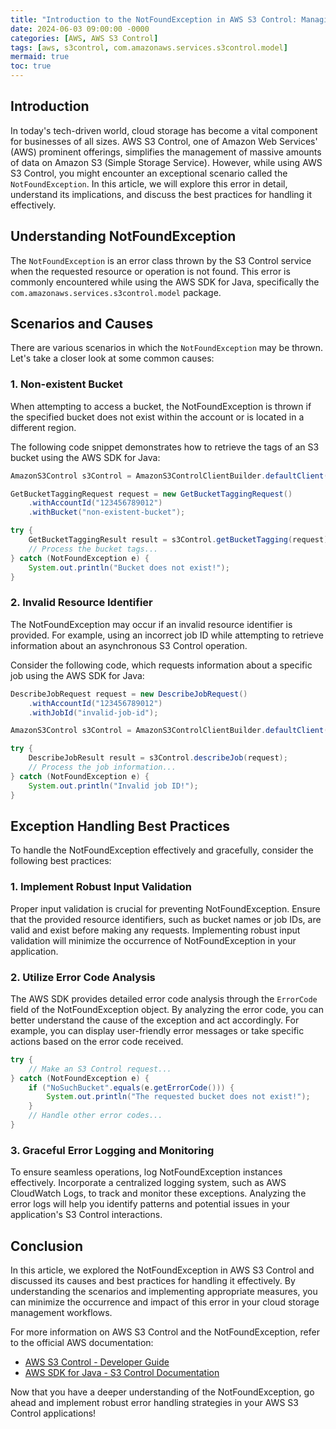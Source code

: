 ```yaml
---
title: "Introduction to the NotFoundException in AWS S3 Control: Managing Errors with Ease "
date: 2024-06-03 09:00:00 -0000
categories: [AWS, AWS S3 Control]
tags: [aws, s3control, com.amazonaws.services.s3control.model]
mermaid: true
toc: true
---
```



## Introduction

In today's tech-driven world, cloud storage has become a vital component for businesses of all sizes. AWS S3 Control, one of Amazon Web Services' (AWS) prominent offerings, simplifies the management of massive amounts of data on Amazon S3 (Simple Storage Service). However, while using AWS S3 Control, you might encounter an exceptional scenario called the `NotFoundException`. In this article, we will explore this error in detail, understand its implications, and discuss the best practices for handling it effectively.

## Understanding NotFoundException

The `NotFoundException` is an error class thrown by the S3 Control service when the requested resource or operation is not found. This error is commonly encountered while using the AWS SDK for Java, specifically the `com.amazonaws.services.s3control.model` package.

## Scenarios and Causes

There are various scenarios in which the `NotFoundException` may be thrown. Let's take a closer look at some common causes:

### 1. Non-existent Bucket

When attempting to access a bucket, the NotFoundException is thrown if the specified bucket does not exist within the account or is located in a different region.

The following code snippet demonstrates how to retrieve the tags of an S3 bucket using the AWS SDK for Java:

```java
AmazonS3Control s3Control = AmazonS3ControlClientBuilder.defaultClient();

GetBucketTaggingRequest request = new GetBucketTaggingRequest()
    .withAccountId("123456789012")
    .withBucket("non-existent-bucket");

try {
    GetBucketTaggingResult result = s3Control.getBucketTagging(request);
    // Process the bucket tags...
} catch (NotFoundException e) {
    System.out.println("Bucket does not exist!");
}
```

### 2. Invalid Resource Identifier

The NotFoundException may occur if an invalid resource identifier is provided. For example, using an incorrect job ID while attempting to retrieve information about an asynchronous S3 Control operation.

Consider the following code, which requests information about a specific job using the AWS SDK for Java:

```java
DescribeJobRequest request = new DescribeJobRequest()
    .withAccountId("123456789012")
    .withJobId("invalid-job-id");

AmazonS3Control s3Control = AmazonS3ControlClientBuilder.defaultClient();

try {
    DescribeJobResult result = s3Control.describeJob(request);
    // Process the job information...
} catch (NotFoundException e) {
    System.out.println("Invalid job ID!");
}
```

## Exception Handling Best Practices

To handle the NotFoundException effectively and gracefully, consider the following best practices:

### 1. Implement Robust Input Validation

Proper input validation is crucial for preventing NotFoundException. Ensure that the provided resource identifiers, such as bucket names or job IDs, are valid and exist before making any requests. Implementing robust input validation will minimize the occurrence of NotFoundException in your application.

### 2. Utilize Error Code Analysis

The AWS SDK provides detailed error code analysis through the `ErrorCode` field of the NotFoundException object. By analyzing the error code, you can better understand the cause of the exception and act accordingly. For example, you can display user-friendly error messages or take specific actions based on the error code received.

```java
try {
    // Make an S3 Control request...
} catch (NotFoundException e) {
    if ("NoSuchBucket".equals(e.getErrorCode())) {
        System.out.println("The requested bucket does not exist!");
    }
    // Handle other error codes...
}
```

### 3. Graceful Error Logging and Monitoring

To ensure seamless operations, log NotFoundException instances effectively. Incorporate a centralized logging system, such as AWS CloudWatch Logs, to track and monitor these exceptions. Analyzing the error logs will help you identify patterns and potential issues in your application's S3 Control interactions.

## Conclusion

In this article, we explored the NotFoundException in AWS S3 Control and discussed its causes and best practices for handling it effectively. By understanding the scenarios and implementing appropriate measures, you can minimize the occurrence and impact of this error in your cloud storage management workflows.

For more information on AWS S3 Control and the NotFoundException, refer to the official AWS documentation:

- [AWS S3 Control - Developer Guide](https://docs.aws.amazon.com/AmazonS3/latest/userguide/what-is-s3control.html)
- [AWS SDK for Java - S3 Control Documentation](https://docs.aws.amazon.com/sdk-for-java/latest/developer-guide/home.html)

Now that you have a deeper understanding of the NotFoundException, go ahead and implement robust error handling strategies in your AWS S3 Control applications!
